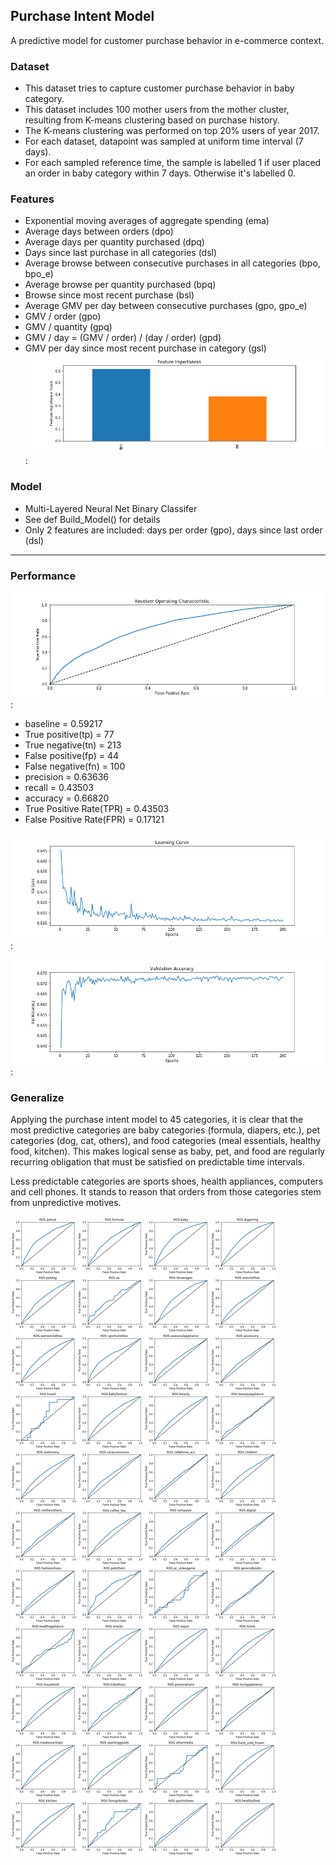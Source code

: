 ## Purchase Intent Model
A predictive model for customer purchase behavior in e-commerce context.

### Dataset
* This dataset tries to capture customer purchase behavior in baby category.
* This dataset includes 100 mother users from the mother cluster, resulting from K-means clustering based on purchase history.
* The K-means clustering was performed on top 20% users of year 2017.
* For each dataset, datapoint was sampled at uniform time interval (7 days).
* For each sampled reference time, the sample is labelled 1 if user placed an order in baby category within 7 days. Otherwise it's labelled 0.

### Features
* Exponential moving averages of aggregate spending (ema)
* Average days between orders (dpo)
* Average days per quantity purchased (dpq)
* Days since last purchase in all categories (dsl)
* Average browse between consecutive purchases in all categories (bpo, bpo_e)
* Average browse per quantity purchased (bpq)
* Browse since most recent purchase (bsl)
* Average GMV per day between consecutive purchases (gpo, gpo_e)
* GMV / order (gpo)
* GMV / quantity (gpq)
* GMV / day = (GMV / order) / (day / order) (gpd)
* GMV per day since most recent purchase in category (gsl)
![Result](fig/feature_importance.png): 

### Model
- Multi-Layered Neural Net Binary Classifer
- See def Build_Model() for details
- Only 2 features are included: days per order (gpo), days since last order (dsl)

___
### Performance
![Result](fig/roc.png): 
* baseline = 0.59217
* True positive(tp) = 77
* True negative(tn) = 213
* False positive(fp) = 44
* False negative(fn) = 100
* precision = 0.63636
* recall = 0.43503
* accuracy = 0.66820
* True Positive Rate(TPR) = 0.43503
* False Positive Rate(FPR) = 0.17121

![Result](fig/learning_curve.png): 

![Result](fig/validation_accuracy.png): 

### Generalize
Applying the purchase intent model to 45 categories, it is clear that the most predictive categories are baby categories (formula, diapers, etc.), pet categories (dog, cat, others), and food categories (meal essentials, healthy food, kitchen). This makes logical sense as baby, pet, and food are regularly recurring obligation that must be satisfied on predictable time intervals.

Less predictable categories are sports shoes, health appliances, computers and cell phones. It stands to reason that orders from those categories stem from unpredictive motives.

![Result](fig/all_categories.png)
